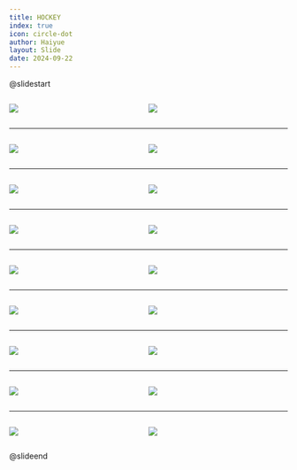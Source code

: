 ```yaml
---
title: HOCKEY
index: true
icon: circle-dot
author: Haiyue
layout: Slide
date: 2024-09-22
---
```

 
@slidestart

<div style="display:flex">
<div style="flex:1">

![](https://raw.githubusercontent.com/yclord/reading/refs/heads/master/english/Level-Y/HOCKEY/001.webp)
</div>
<div style="flex:1">

![](https://raw.githubusercontent.com/yclord/reading/refs/heads/master/english/Level-Y/HOCKEY/002.webp)
</div>
</div>

---

<div style="display:flex">
<div style="flex:1">

![](https://raw.githubusercontent.com/yclord/reading/refs/heads/master/english/Level-Y/HOCKEY/003.webp)
</div>
<div style="flex:1">

![](https://raw.githubusercontent.com/yclord/reading/refs/heads/master/english/Level-Y/HOCKEY/004.webp)
</div>
</div>

---

<div style="display:flex">
<div style="flex:1">

![](https://raw.githubusercontent.com/yclord/reading/refs/heads/master/english/Level-Y/HOCKEY/005.webp)
</div>
<div style="flex:1">

![](https://raw.githubusercontent.com/yclord/reading/refs/heads/master/english/Level-Y/HOCKEY/006.webp)
</div>
</div>

---

<div style="display:flex">
<div style="flex:1">

![](https://raw.githubusercontent.com/yclord/reading/refs/heads/master/english/Level-Y/HOCKEY/007.webp)
</div>
<div style="flex:1">

![](https://raw.githubusercontent.com/yclord/reading/refs/heads/master/english/Level-Y/HOCKEY/008.webp)
</div>
</div>

---

<div style="display:flex">
<div style="flex:1">

![](https://raw.githubusercontent.com/yclord/reading/refs/heads/master/english/Level-Y/HOCKEY/009.webp)
</div>
<div style="flex:1">

![](https://raw.githubusercontent.com/yclord/reading/refs/heads/master/english/Level-Y/HOCKEY/010.webp)
</div>
</div>

---

<div style="display:flex">
<div style="flex:1">

![](https://raw.githubusercontent.com/yclord/reading/refs/heads/master/english/Level-Y/HOCKEY/011.webp)
</div>
<div style="flex:1">

![](https://raw.githubusercontent.com/yclord/reading/refs/heads/master/english/Level-Y/HOCKEY/012.webp)
</div>
</div>

---

<div style="display:flex">
<div style="flex:1">

![](https://raw.githubusercontent.com/yclord/reading/refs/heads/master/english/Level-Y/HOCKEY/013.webp)
</div>
<div style="flex:1">

![](https://raw.githubusercontent.com/yclord/reading/refs/heads/master/english/Level-Y/HOCKEY/014.webp)
</div>
</div>

---

<div style="display:flex">
<div style="flex:1">

![](https://raw.githubusercontent.com/yclord/reading/refs/heads/master/english/Level-Y/HOCKEY/015.webp)
</div>
<div style="flex:1">

![](https://raw.githubusercontent.com/yclord/reading/refs/heads/master/english/Level-Y/HOCKEY/016.webp)
</div>
</div>

---

<div style="display:flex">
<div style="flex:1">

![](https://raw.githubusercontent.com/yclord/reading/refs/heads/master/english/Level-Y/HOCKEY/017.webp)
</div>
<div style="flex:1">

![](https://raw.githubusercontent.com/yclord/reading/refs/heads/master/english/Level-Y/HOCKEY/018.webp)
</div>
</div>

@slideend